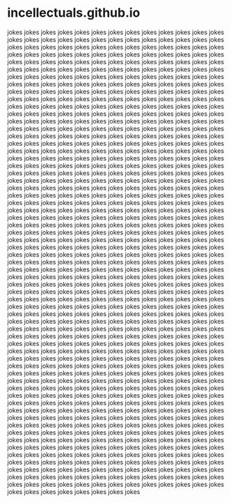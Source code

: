 # incellectuals.github.io
jokes jokes jokes jokes jokes jokes jokes jokes jokes jokes jokes jokes jokes jokes jokes jokes jokes jokes jokes jokes jokes jokes jokes jokes jokes jokes jokes jokes jokes jokes jokes jokes jokes jokes jokes jokes jokes jokes jokes jokes jokes jokes jokes jokes jokes jokes jokes jokes jokes jokes jokes jokes jokes jokes jokes jokes jokes jokes jokes jokes jokes jokes jokes jokes jokes jokes jokes jokes jokes jokes jokes jokes jokes jokes jokes jokes jokes jokes jokes jokes jokes jokes jokes jokes jokes jokes jokes jokes jokes jokes jokes jokes jokes jokes jokes jokes jokes jokes jokes jokes jokes jokes jokes jokes jokes jokes jokes jokes jokes jokes jokes jokes jokes jokes jokes jokes jokes jokes jokes jokes jokes jokes jokes jokes jokes jokes jokes jokes jokes jokes jokes jokes jokes jokes jokes jokes jokes jokes jokes jokes jokes jokes jokes jokes jokes jokes jokes jokes jokes jokes jokes jokes jokes jokes jokes jokes jokes jokes jokes jokes jokes jokes jokes jokes jokes jokes jokes jokes jokes jokes jokes jokes jokes jokes jokes jokes jokes jokes jokes jokes jokes jokes jokes jokes jokes jokes jokes jokes jokes jokes jokes jokes jokes jokes jokes jokes jokes jokes jokes jokes jokes jokes jokes jokes jokes jokes jokes jokes jokes jokes jokes jokes jokes jokes jokes jokes jokes jokes jokes jokes jokes jokes jokes jokes jokes jokes jokes jokes jokes jokes jokes jokes jokes jokes jokes jokes jokes jokes jokes jokes jokes jokes jokes jokes jokes jokes jokes jokes jokes jokes jokes jokes jokes jokes jokes jokes jokes jokes jokes jokes jokes jokes jokes jokes jokes jokes jokes jokes jokes jokes jokes jokes jokes jokes jokes jokes jokes jokes jokes jokes jokes jokes jokes jokes jokes jokes jokes jokes jokes jokes jokes jokes jokes jokes jokes jokes jokes jokes jokes jokes jokes jokes jokes jokes jokes jokes jokes jokes jokes jokes jokes jokes jokes jokes jokes jokes jokes jokes jokes jokes jokes jokes jokes jokes jokes jokes jokes jokes jokes jokes jokes jokes jokes jokes jokes jokes jokes jokes jokes jokes jokes jokes jokes jokes jokes jokes jokes jokes jokes jokes jokes jokes jokes jokes jokes jokes jokes jokes jokes jokes jokes jokes jokes jokes jokes jokes jokes jokes jokes jokes jokes jokes jokes jokes jokes jokes jokes jokes jokes jokes jokes jokes jokes jokes jokes jokes jokes jokes jokes jokes jokes jokes jokes jokes jokes jokes jokes jokes jokes jokes jokes jokes jokes jokes jokes jokes jokes jokes jokes jokes jokes jokes jokes jokes jokes jokes jokes jokes jokes jokes jokes jokes jokes jokes jokes jokes jokes jokes jokes jokes jokes jokes jokes jokes jokes jokes jokes jokes jokes jokes jokes jokes jokes jokes jokes jokes jokes jokes jokes jokes jokes jokes jokes jokes jokes jokes jokes jokes jokes jokes jokes jokes jokes jokes jokes jokes jokes jokes jokes jokes jokes jokes jokes jokes jokes jokes jokes jokes jokes jokes jokes jokes jokes jokes jokes jokes jokes jokes jokes jokes jokes jokes jokes jokes jokes jokes jokes jokes jokes jokes jokes jokes jokes jokes jokes jokes jokes jokes jokes jokes jokes jokes jokes jokes jokes jokes jokes jokes jokes jokes jokes jokes jokes jokes jokes jokes jokes jokes jokes jokes jokes jokes jokes jokes jokes jokes jokes jokes jokes jokes jokes jokes jokes jokes jokes jokes jokes jokes jokes jokes jokes jokes jokes jokes jokes jokes jokes jokes jokes jokes jokes jokes jokes jokes jokes jokes jokes jokes jokes jokes jokes jokes jokes jokes jokes jokes jokes jokes jokes jokes jokes jokes jokes jokes jokes jokes jokes jokes jokes jokes jokes jokes jokes jokes jokes jokes jokes jokes jokes jokes jokes jokes jokes jokes jokes jokes jokes jokes jokes jokes jokes jokes jokes jokes jokes jokes jokes jokes jokes jokes jokes jokes jokes jokes jokes jokes jokes jokes jokes jokes jokes jokes jokes jokes jokes jokes jokes jokes jokes jokes jokes jokes jokes jokes jokes jokes jokes jokes jokes jokes jokes jokes jokes jokes jokes jokes jokes jokes jokes jokes jokes jokes jokes jokes jokes jokes jokes jokes jokes jokes jokes jokes jokes jokes jokes jokes jokes jokes jokes jokes jokes jokes jokes jokes jokes jokes jokes jokes jokes jokes jokes jokes jokes jokes jokes jokes jokes jokes jokes jokes jokes jokes jokes jokes jokes jokes jokes jokes jokes jokes jokes jokes jokes jokes jokes jokes jokes jokes jokes jokes jokes jokes jokes jokes jokes jokes jokes jokes jokes jokes jokes jokes jokes jokes jokes jokes jokes jokes jokes jokes jokes jokes jokes jokes jokes jokes jokes jokes jokes jokes jokes jokes jokes jokes jokes jokes jokes jokes jokes jokes jokes jokes jokes jokes jokes jokes jokes jokes jokes jokes jokes jokes jokes jokes jokes jokes jokes jokes jokes jokes jokes jokes jokes jokes jokes jokes jokes jokes jokes jokes jokes jokes jokes jokes jokes jokes jokes jokes jokes jokes jokes jokes jokes jokes jokes jokes jokes jokes jokes jokes jokes jokes jokes jokes
